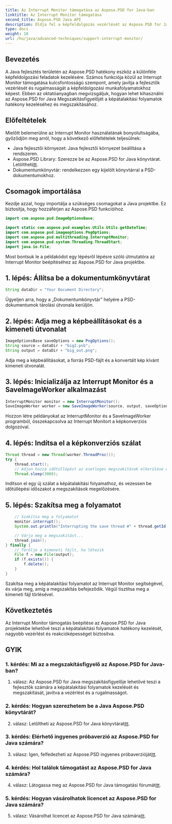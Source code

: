 ```yaml
---
title: Az Interrupt Monitor támogatása az Aspose.PSD for Java-ban
linktitle: Az Interrupt Monitor támogatása
second_title: Aspose.PSD Java API
description: Oldja fel a képfeldolgozás vezérlését az Aspose.PSD for Java segítségével. Ismerje meg a folyamatok megszakítását a rugalmas munkafolyamatok érdekében.
type: docs
weight: 18
url: /hu/java/advanced-techniques/support-interrupt-monitor/
---
```

## Bevezetés

A Java fejlesztés területén az Aspose.PSD hatékony eszköz a különféle képfeldolgozási feladatok kezelésére. Számos funkciója közül az Interrupt Monitor támogatása kulcsfontosságú szempont, amely javítja a fejlesztők vezérlését és rugalmasságát a képfeldolgozási munkafolyamatokhoz képest. Ebben az oktatóanyagban megvizsgáljuk, hogyan lehet kihasználni az Aspose.PSD for Java Megszakításfigyelőjét a képátalakítási folyamatok hatékony kezeléséhez és megszakításához.

## Előfeltételek

Mielőtt belemerülne az Interrupt Monitor használatának bonyolultságába, győződjön meg arról, hogy a következő előfeltételek teljesülnek:

- Java fejlesztői környezet: Java fejlesztői környezet beállítása a rendszeren.
-  Aspose.PSD Library: Szerezze be az Aspose.PSD for Java könyvtárat. Letöltheti[itt](https://releases.aspose.com/psd/java/).
- Dokumentumkönyvtár: rendelkezzen egy kijelölt könyvtárral a PSD-dokumentumokhoz.

## Csomagok importálása

Kezdje azzal, hogy importálja a szükséges csomagokat a Java projektbe. Ez biztosítja, hogy hozzáférjen az Aspose.PSD funkcióihoz.

```java
import com.aspose.psd.ImageOptionsBase;

import static com.aspose.psd.examples.Utils.Utils.getDateTime;
import com.aspose.psd.imageoptions.PngOptions;
import com.aspose.psd.multithreading.InterruptMonitor;
import com.aspose.psd.system.Threading.ThreadStart;
import java.io.File;
```

Most bontsuk le a példakódot egy lépésről lépésre szóló útmutatóra az Interrupt Monitor beépítéséhez az Aspose.PSD for Java projektbe.

## 1. lépés: Állítsa be a dokumentumkönyvtárat

```java
String dataDir = "Your Document Directory";
```

Ügyeljen arra, hogy a „Dokumentumkönyvtár” helyére a PSD-dokumentumok tárolási útvonala kerüljön.

## 2. lépés: Adja meg a képbeállításokat és a kimeneti útvonalat

```java
ImageOptionsBase saveOptions = new PngOptions();
String source = dataDir + "big2.psb";
String output = dataDir + "big_out.png";
```

Adja meg a képbeállításokat, a forrás PSD-fájlt és a konvertált kép kívánt kimeneti útvonalát.

## 3. lépés: Inicializálja az Interrupt Monitor és a SaveImageWorker alkalmazást

```java
InterruptMonitor monitor = new InterruptMonitor();
SaveImageWorker worker = new SaveImageWorker(source, output, saveOptions, monitor);
```

Hozzon létre példányokat az InterruptMonitor és a SaveImageWorker programból, összekapcsolva az Interrupt Monitort a képkonverziós dolgozóval.

## 4. lépés: Indítsa el a képkonverziós szálat

```java
Thread thread = new Thread(worker.ThreadProc());
try {
    thread.start();
    // Adjon hozzá időtúllépést az esetleges megszakítások elkerülése érdekében
    Thread.sleep(3000);
```

Indítson el egy új szálat a képátalakítási folyamathoz, és vezessen be időtúllépési időszakot a megszakítások megelőzésére.

## 5. lépés: Szakítsa meg a folyamatot

```java
    // Szakítsa meg a folyamatot
    monitor.interrupt();
    System.out.println("Interrupting the save thread #" + thread.getId() + " at " + getDateTime().toString());

    // Várja meg a megszakítást...
    thread.join();
} finally {
    // Törölje a kimeneti fájlt, ha létezik
    File f = new File(output);
    if (f.exists()) {
        f.delete();
    }
}
```

Szakítsa meg a képátalakítási folyamatot az Interrupt Monitor segítségével, és várja meg, amíg a megszakítás befejeződik. Végül tisztítsa meg a kimeneti fájl törlésével.

## Következtetés

Az Interrupt Monitor támogatás beépítése az Aspose.PSD for Java projektekbe lehetővé teszi a képátalakítási folyamatok hatékony kezelését, nagyobb vezérlést és reakcióképességet biztosítva.

## GYIK

### 1. kérdés: Mi az a megszakításfigyelő az Aspose.PSD for Java-ban?

1. válasz: Az Aspose.PSD for Java megszakításfigyelője lehetővé teszi a fejlesztők számára a képátalakítási folyamatok kezelését és megszakítását, javítva a vezérlést és a rugalmasságot.

### 2. kérdés: Hogyan szerezhetem be a Java Aspose.PSD könyvtárát?

2. válasz: Letöltheti az Aspose.PSD for Java könyvtárat[itt](https://releases.aspose.com/psd/java/).

### 3. kérdés: Elérhető ingyenes próbaverzió az Aspose.PSD for Java számára?

 3. válasz: Igen, felfedezheti az Aspose.PSD ingyenes próbaverzióját[itt](https://releases.aspose.com/).

### 4. kérdés: Hol találok támogatást az Aspose.PSD for Java számára?

 4. válasz: Látogassa meg az Aspose.PSD for Java támogatási fórumát[itt](https://forum.aspose.com/c/psd/34).

### 5. kérdés: Hogyan vásárolhatok licencet az Aspose.PSD for Java számára?

 5. válasz: Vásárolhat licencet az Aspose.PSD for Java számára[itt](https://purchase.aspose.com/buy).